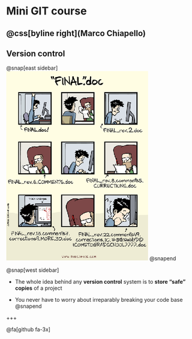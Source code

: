 # Mini GIT course

@css[byline right](Marco Chiapello)
---
## Version control

@snap[east sidebar]
![Logo](assets/img/phd101212s.png)
@snapend

@snap[west sidebar]
* The whole idea behind any **version control** system is to **store “safe” copies** of a project 

* You never have to worry about irreparably breaking your code base
@snapend

+++

@fa[github fa-3x]


